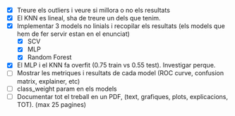 * [X] Treure els outliers i veure si millora o no els resultats
* [X] El KNN es lineal, sha de treure un dels que tenim. 
* [X] Implementar 3 models no linials i recopilar els resultats (els models que hem de fer servir estan en el enunciat)
    * [X] SCV
    * [X] MLP
    * [X] Random Forest
* [X] El MLP i el KNN fa overfit (0.75 train vs 0.55 test). Investigar perque.
* [ ] Mostrar les metriques i resultats de cada model (ROC curve, confusion matrix, explainer, etc)
* [ ] class_weight param en els models
* [ ] Documentar tot el treball en un PDF, (text, grafiques, plots, explicacions, TOT). (max 25 pagines)